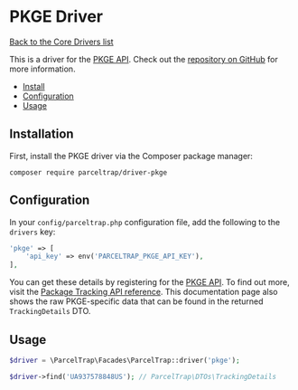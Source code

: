 # PKGE Driver

[Back to the Core Drivers list](./#core-drivers)

This is a driver for the [PKGE API](https://pkge.net). Check out the [repository on GitHub](https://github.com/parceltrap/driver-pkge) for more information.

* [Install](driver-pkge.md#installation)
* [Configuration](driver-pkge.md#configuration)
* [Usage](driver-pkge.md#usage)

## Installation

First, install the PKGE driver via the Composer package manager:

```shell
composer require parceltrap/driver-pkge
```

## Configuration

In your `config/parceltrap.php` configuration file, add the following to the `drivers` key:

```php
'pkge' => [
    'api_key' => env('PARCELTRAP_PKGE_API_KEY'),
],
```

You can get these details by registering for the [PKGE API](https://business.pkge.net/settings/api-key). To find
out more, visit the [Package Tracking API reference](https://business.pkge.net/docs/packages/get). This
documentation page also shows the raw PKGE-specific data that can be found in the returned `TrackingDetails` DTO.

## Usage

```php
$driver = \ParcelTrap\Facades\ParcelTrap::driver('pkge');

$driver->find('UA937578848US'); // ParcelTrap\DTOs\TrackingDetails
```
